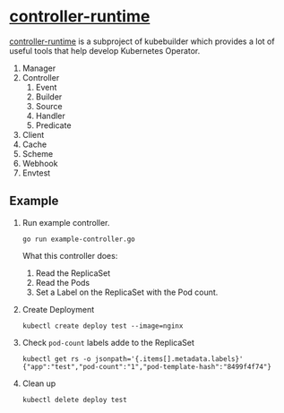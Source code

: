 # [controller-runtime](https://pkg.go.dev/sigs.k8s.io/controller-runtime)

[controller-runtime](https://pkg.go.dev/sigs.k8s.io/controller-runtime) is a subproject of kubebuilder which provides a lot of useful tools that help develop Kubernetes Operator.

1. Manager
1. Controller
    1. Event
    1. Builder
    1. Source
    1. Handler
    1. Predicate
1. Client
1. Cache
1. Scheme
1. Webhook
1. Envtest

## Example

1. Run example controller.

    ```
    go run example-controller.go
    ```

    What this controller does:

    1. Read the ReplicaSet
    1. Read the Pods
    1. Set a Label on the ReplicaSet with the Pod count.

1. Create Deployment
    ```
    kubectl create deploy test --image=nginx
    ```
1. Check `pod-count` labels adde to the ReplicaSet
    ```
    kubectl get rs -o jsonpath='{.items[].metadata.labels}'
    {"app":"test","pod-count":"1","pod-template-hash":"8499f4f74"}
    ```
1. Clean up
    ```
    kubectl delete deploy test
    ```
